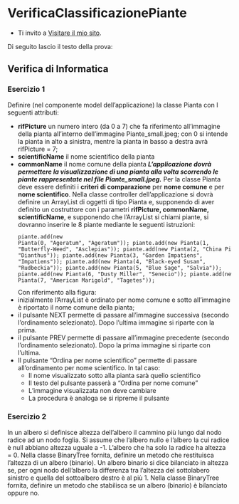 # VerificaClassificazionePiante
- Ti invito a [Visitare il mio sito](https://nbernardi.tk). 

Di seguito lascio il testo della prova:
## Verifica di Informatica
### Esercizio 1
Definire (nel componente model dell’applicazione) la classe Pianta con I seguenti attributi:
- **rifPicture** un numero intero (da 0 a 7) che fa riferimento all’immagine della pianta all’interno dell’immagine Piante_small.jpeg; con 0 si intende la pianta in alto a sinistra, mentre la pianta in basso a destra avrà rifPicture = 7;
- **scientificName** il nome scientifico della pianta
- **commonName** il nome comune della pianta
***L’applicazione dovrà permettere la visualizzazione di una pianta alla volta scorrendo le piante
rappresentate nel file Piante_small.jpeg.***
Per la classe Pianta deve essere definiti i **criteri di comparazione** per **nome comune** e per **nome scientifico**.
Nella classe controller dell’applicazione si dovrà definire un ArrayList di oggetti di tipo Pianta e, supponendo di aver definito un costruttore con i parametri **rifPicture, commonName, scientificName**, e supponendo che l’ArrayList si chiami piante, si dovranno inserire le 8 piante
mediante le seguenti istruzioni:
<code><pre>piante.add(new Pianta(0, "Ageratum", "Ageratum"));
piante.add(new Pianta(1, "Butterfly-Weed", "Asclepias"));
piante.add(new Pianta(2, "China Pink", "Dianthus"));
piante.add(new Pianta(3, "Garden Impatiens", "Impatiens"));
piante.add(new Pianta(4, "Black-eyed Susan", "Rudbeckia"));
piante.add(new Pianta(5, "Blue Sage", "Salvia"));
piante.add(new Pianta(6, "Dusty Miller", "Senecio"));
piante.add(new Pianta(7, "American Marigold", "Tagetes"));</pre></code>
Con riferimento alla figura:
- inizialmente l’ArrayList è ordinato per nome comune e sotto all’immagine è riportato il nome comune della pianta;
- il pulsante NEXT permette di passare all’immagine successiva (secondo l’ordinamento selezionato). Dopo l’ultima immagine si riparte con la prima.
- il pulsante PREV permette di passare all’immagine precedente (secondo l’ordinamento selezionato). Dopo la prima immagine si riparte con l’ultima.
- Il pulsante “Ordina per nome scientifico” permette di passare all’ordinamento per nome scientifico. In tal caso:
  - Il nome visualizzato sotto alla pianta sarà quello scientifico
  - Il testo del pulsante passerà a “Ordina per nome comune”
  - L’immagine visualizzata non deve cambiare
  - La procedura è analoga se si ripreme il pulsante
### Esercizio 2
In un albero si definisce altezza dell’albero il cammino più lungo dal nodo radice ad un nodo foglia.
Si assume che l’albero nullo e l’albero la cui radice è null abbiano altezza uguale a -1. L’albero che ha solo la radice ha altezza = 0.
Nella classe BinaryTree fornita, definire un metodo che restituisca l’altezza di un albero (binario).
Un albero binario si dice bilanciato in altezza se, per ogni nodo dell’albero la differenza tra l’altezza del sottolabero sinistro e quella del sottoalbero destro è al più 1.
Nella classe BinaryTree fornita, definire un metodo che stabilisca se un albero (binario) è bilanciato oppure no.

